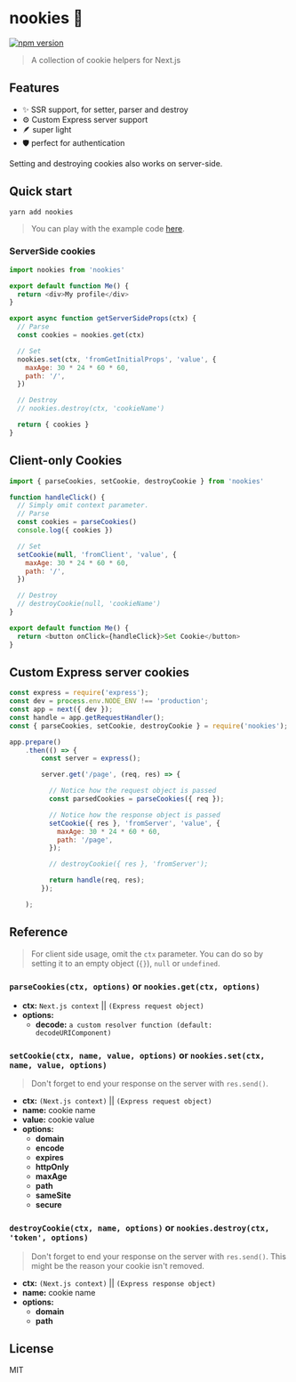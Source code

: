 # nookies :cookie:

[![npm version](https://badge.fury.io/js/nookies.svg)](https://badge.fury.io/js/nookies)

> A collection of cookie helpers for Next.js

## Features

- ✨ SSR support, for setter, parser and destroy
- ⚙️ Custom Express server support
- 🪶 super light
- 🛡 perfect for authentication

Setting and destroying cookies also works on server-side.

## Quick start

`yarn add nookies`

> You can play with the example code [here](https://codesandbox.io/s/charming-herschel-7z362).

### ServerSide cookies

```js
import nookies from 'nookies'

export default function Me() {
  return <div>My profile</div>
}

export async function getServerSideProps(ctx) {
  // Parse
  const cookies = nookies.get(ctx)

  // Set
  nookies.set(ctx, 'fromGetInitialProps', 'value', {
    maxAge: 30 * 24 * 60 * 60,
    path: '/',
  })

  // Destroy
  // nookies.destroy(ctx, 'cookieName')

  return { cookies }
}
```

## Client-only Cookies

```js
import { parseCookies, setCookie, destroyCookie } from 'nookies'

function handleClick() {
  // Simply omit context parameter.
  // Parse
  const cookies = parseCookies()
  console.log({ cookies })

  // Set
  setCookie(null, 'fromClient', 'value', {
    maxAge: 30 * 24 * 60 * 60,
    path: '/',
  })

  // Destroy
  // destroyCookie(null, 'cookieName')
}

export default function Me() {
  return <button onClick={handleClick}>Set Cookie</button>
}
```

## Custom Express server cookies

```js
const express = require('express');
const dev = process.env.NODE_ENV !== 'production';
const app = next({ dev });
const handle = app.getRequestHandler();
const { parseCookies, setCookie, destroyCookie } = require('nookies');

app.prepare()
    .then(() => {
        const server = express();

        server.get('/page', (req, res) => {

          // Notice how the request object is passed
          const parsedCookies = parseCookies({ req });

          // Notice how the response object is passed
          setCookie({ res }, 'fromServer', 'value', {
            maxAge: 30 * 24 * 60 * 60,
            path: '/page',
          });

          // destroyCookie({ res }, 'fromServer');

          return handle(req, res);
        });

    );
```

## Reference

> For client side usage, omit the `ctx` parameter. You can do so by setting it to an empty object (`{}`), `null` or `undefined`.

### `parseCookies(ctx, options)` or `nookies.get(ctx, options)`

- **ctx:** `Next.js context` || `(Express request object)`
- **options:**
  - **decode:** `a custom resolver function (default: decodeURIComponent)`

### `setCookie(ctx, name, value, options)` or `nookies.set(ctx, name, value, options)`

> Don't forget to end your response on the server with `res.send()`.

- **ctx:** `(Next.js context)` || `(Express request object)`
- **name:** cookie name
- **value:** cookie value
- **options:**
  - **domain**
  - **encode**
  - **expires**
  - **httpOnly**
  - **maxAge**
  - **path**
  - **sameSite**
  - **secure**

### `destroyCookie(ctx, name, options)` or `nookies.destroy(ctx, 'token', options)`

> Don't forget to end your response on the server with `res.send()`. This might be the reason your cookie isn't removed.

- **ctx:** `(Next.js context)` || `(Express response object)`
- **name:** cookie name
- **options:**
  - **domain**
  - **path**

## License

MIT
